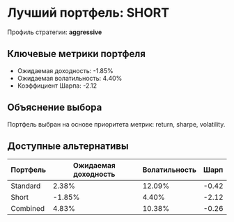 # Лучший портфель: SHORT

Профиль стратегии: **aggressive**

## Ключевые метрики портфеля

- Ожидаемая доходность: -1.85%
- Ожидаемая волатильность: 4.40%
- Коэффициент Шарпа: -2.12

## Объяснение выбора

Портфель выбран на основе приоритета метрик: return, sharpe, volatility.

## Доступные альтернативы

| Портфель | Ожидаемая доходность | Волатильность | Шарп |
|----------|----------------------|---------------|------|
| Standard | 2.38% | 12.09% | -0.42 |
| Short | -1.85% | 4.40% | -2.12 |
| Combined | 4.83% | 10.38% | -0.26 |
